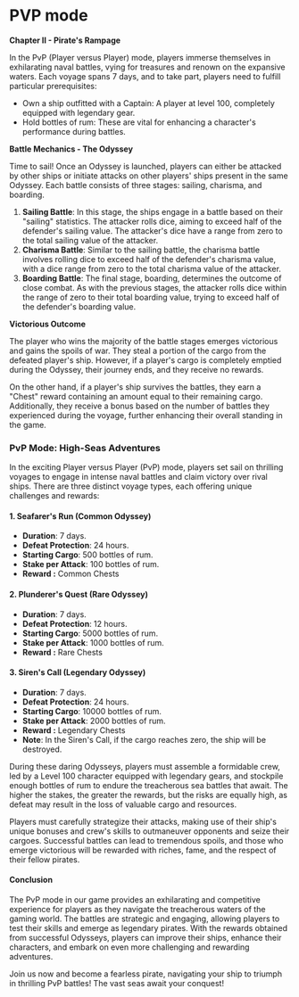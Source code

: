 # PVP mode

**Chapter II - Pirate's Rampage**

In the PvP (Player versus Player) mode, players immerse themselves in exhilarating naval battles, vying for treasures and renown on the expansive waters. Each voyage spans 7 days, and to take part, players need to fulfill particular prerequisites:

* Own a ship outfitted with a Captain: A player at level 100, completely equipped with legendary gear.
* Hold bottles of rum: These are vital for enhancing a character's performance during battles.

**Battle Mechanics - The Odyssey**

Time to sail! Once an Odyssey is launched, players can either be attacked by other ships or initiate attacks on other players' ships present in the same Odyssey. Each battle consists of three stages: sailing, charisma, and boarding.

1. **Sailing Battle**: In this stage, the ships engage in a battle based on their "sailing" statistics. The attacker rolls dice, aiming to exceed half of the defender's sailing value. The attacker's dice have a range from zero to the total sailing value of the attacker.
2. **Charisma Battle**: Similar to the sailing battle, the charisma battle involves rolling dice to exceed half of the defender's charisma value, with a dice range from zero to the total charisma value of the attacker.
3. **Boarding Battle**: The final stage, boarding, determines the outcome of close combat. As with the previous stages, the attacker rolls dice within the range of zero to their total boarding value, trying to exceed half of the defender's boarding value.

**Victorious Outcome**

The player who wins the majority of the battle stages emerges victorious and gains the spoils of war. They steal a portion of the cargo from the defeated player's ship. However, if a player's cargo is completely emptied during the Odyssey, their journey ends, and they receive no rewards.

On the other hand, if a player's ship survives the battles, they earn a "Chest" reward containing an amount equal to their remaining cargo. Additionally, they receive a bonus based on the number of battles they experienced during the voyage, further enhancing their overall standing in the game.

### PvP Mode: High-Seas Adventures

In the exciting Player versus Player (PvP) mode, players set sail on thrilling voyages to engage in intense naval battles and claim victory over rival ships. There are three distinct voyage types, each offering unique challenges and rewards:

#### 1. Seafarer's Run (Common Odyssey)

* **Duration**: 7 days.
* **Defeat Protection**: 24 hours.
* **Starting Cargo**: 500 bottles of rum.
* **Stake per Attack**: 100 bottles of rum.
* **Reward :** Common Chests

#### 2. Plunderer's Quest (Rare Odyssey)

* **Duration**: 7 days.
* **Defeat Protection**: 12 hours.
* **Starting Cargo**: 5000 bottles of rum.
* **Stake per Attack**: 1000 bottles of rum.
* **Reward :** Rare Chests

#### 3. Siren's Call (Legendary Odyssey)

* **Duration**: 7 days.
* **Defeat Protection**: 24 hours.
* **Starting Cargo**: 10000 bottles of rum.
* **Stake per Attack**: 2000 bottles of rum.
* **Reward :** Legendary Chests
* **Note**: In the Siren's Call, if the cargo reaches zero, the ship will be destroyed.

During these daring Odysseys, players must assemble a formidable crew, led by a Level 100 character equipped with legendary gears, and stockpile enough bottles of rum to endure the treacherous sea battles that await. The higher the stakes, the greater the rewards, but the risks are equally high, as defeat may result in the loss of valuable cargo and resources.

Players must carefully strategize their attacks, making use of their ship's unique bonuses and crew's skills to outmaneuver opponents and seize their cargoes. Successful battles can lead to tremendous spoils, and those who emerge victorious will be rewarded with riches, fame, and the respect of their fellow pirates.

#### Conclusion

The PvP mode in our game provides an exhilarating and competitive experience for players as they navigate the treacherous waters of the gaming world. The battles are strategic and engaging, allowing players to test their skills and emerge as legendary pirates. With the rewards obtained from successful Odysseys, players can improve their ships, enhance their characters, and embark on even more challenging and rewarding adventures.

Join us now and become a fearless pirate, navigating your ship to triumph in thrilling PvP battles! The vast seas await your conquest!
